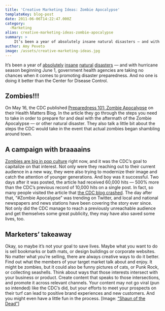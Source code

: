 ```yaml
---
title: 'Creative Marketing Ideas: Zombie Apocalypse'
templateKey: blog-post
date: 2011-06-06T14:22:47.000Z
category: 
  -Marketing
alias: creative-marketing-ideas-zombie-apocalypse
summary: > 
  	It’s been a year of absolutely insane natural disasters — and with hurricane season beginning June 1, government health agencies are taking no chances when it comes to promoting disaster preparedness.
author: Amy Peveto
image: /assets/creative-marketing-ideas.jpg
---
```


It’s been a year of [absolutely](http://www.bbc.co.uk/news/world-asia-pacific-12709598) [insane](http://www.bbc.co.uk/news/world-us-canada-13099230) [natural](http://www.bbc.co.uk/news/13220456) [disasters](http://www.reuters.com/article/2011/05/09/us-flooding-idUSTRE74462I20110509) — and with hurricane season beginning June 1, government health agencies are taking no chances when it comes to promoting disaster preparedness. And no one is doing it better than the Center for Disease Control.

Zombies!!!
----------

On May 16, the CDC published [Preparedness 101: Zombie Apocalypse](http://www.bt.cdc.gov/socialmedia/zombies_blog.asp) on their Health Matters Blog. In the article they go through the steps you need to take in order to prepare for and deal with the aftermath of the Zombie Apocalypse — or other natural disaster. They also talk a little bit about the steps the CDC would take in the event that actual zombies began shambling around town.

A campaign with braaaains
-------------------------

[Zombies are big in pop culture](http://content.time.com/time/magazine/article/0,9171,1890384,00.html) right now, and it was the CDC’s goal to capitalize on that interest. Not only were they reaching out to their current audience in a new way, they were also trying to modernize their image and catch the attention of younger generations. And boy was it successful. Two days after it was posted, the article had received 60,000 hits — 500% more than the CDC’s previous record of 10,000 hits on a single post. In fact, so many people visited the article that [the CDC blog crashed](http://www.reuters.com/article/2011/05/20/us-zombies-idUSTRE74J44A20110520). The day after that, “#Zombie Apocalypse” was trending on Twitter, and local and national newspapers and news stations have been covering the story ever since. Not only did the CDC manage to reach a previously unreachable audience and get themselves some great publicity, they may have also saved some lives, too.

Marketers’ takeaway
-------------------

Okay, so maybe it’s not your goal to save lives. Maybe what you want to do is sell bookmarks or bath mats, or design buildings or corporate websites. No matter what you’re selling, there are always creative ways to do it better. Find out what the members of your target market talk about and enjoy. It might be zombies, but it could also be funny pictures of cats, or Punk Rock, or collecting seashells. Think about ways that those interests intersect with your business or product. Create content that speaks to those intersections, and promote it across relevant channels. Your content may not go viral (pun so intended) like the CDC’s did, but your efforts to meet your prospects on their turf can lead to positive brand experiences and new customers. And you might even have a little fun in the process. \[Image: [“Shaun of the Dead”](http://www.imdb.com/title/tt0365748/)\]